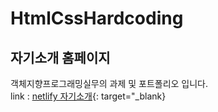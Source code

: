 # HtmlCssHardcoding

## 자기소개 홈페이지
객체지향프로그래밍실무의 과제 및 포트폴리오 입니다. <br>
link : [netlify 자기소개](https://ghost-profile.netlify.app/){: target="_blank}
